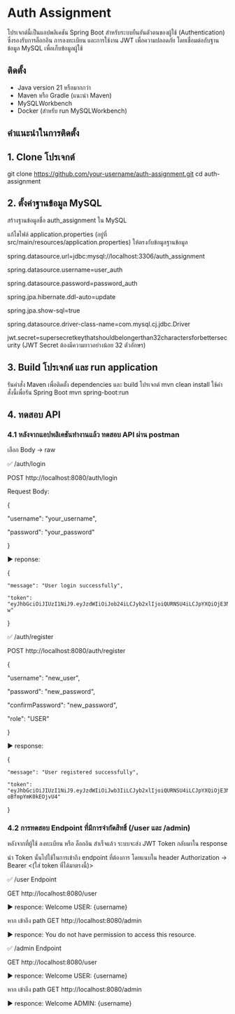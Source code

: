 # Auth Assignment

โปรเจกต์นี้เป็นแอปพลิเคชัน Spring Boot สำหรับระบบยืนยันตัวตนของผู้ใช้ (Authentication) ซึ่งรองรับการล็อกอิน การลงทะเบียน และการใช้งาน JWT เพื่อความปลอดภัย โดยเชื่อมต่อกับฐานข้อมูล MySQL เพื่อเก็บข้อมูลผู้ใช้

## ติดตั้ง
- Java version 21 หรือมากกว่า
- Maven หรือ Gradle (แนะนำ Maven)
- MySQLWorkbench
- Docker (สำหรับ run MySQLWorkbench)

## คำแนะนำในการติดตั้ง

## 1. Clone โปรเจกต์
git clone https://github.com/your-username/auth-assignment.git
cd auth-assignment

## 2. ตั้งค่าฐานข้อมูล MySQL
สร้างฐานข้อมูลชื่อ auth_assignment ใน MySQL

แก้ไขไฟล์ application.properties (อยู่ที่ src/main/resources/application.properties) ให้ตรงกับข้อมูลฐานข้อมูล

spring.datasource.url=jdbc:mysql://localhost:3306/auth_assignment

spring.datasource.username=user_auth

spring.datasource.password=password_auth

spring.jpa.hibernate.ddl-auto=update

spring.jpa.show-sql=true

spring.datasource.driver-class-name=com.mysql.cj.jdbc.Driver

jwt.secret=supersecretkeythatshouldbelongerthan32charactersforbettersecurity (JWT Secret ต้องมีความยาวอย่างน้อย 32 ตัวอักษร)


## 3. Build โปรเจกต์ และ run application
รันคำสั่ง Maven เพื่อติดตั้ง dependencies และ build โปรเจกต์
mvn clean install
ใช้คำสั่งนี้เพื่อรัน Spring Boot
mvn spring-boot:run

## 4. ทดสอบ API<br>

### 4.1 หลังจากแอปพลิเคชันทำงานแล้ว ทดสอบ API ผ่าน postman

เลือก Body -> raw

✅ /auth/login

POST http://localhost:8080/auth/login

Request Body:

{

  "username": "your_username",
  
  "password": "your_password"
  
}

▶️ reponse: 

{

    "message": "User login successfully",

    "token": "eyJhbGciOiJIUzI1NiJ9.eyJzdWIiOiJob24iLCJyb2xlIjoiQURNSU4iLCJpYXQiOjE3NDU5NjA3MzksImV4cCI6MTc0NjA0NzEzOX0.Jm_BjekoCjnyKkVfifL_d12YCDWYJPKZ0mR6Y0nGj-w"
    
}

✅ /auth/register

POST http://localhost:8080/auth/register

{

  "username": "new_user",
  
  "password": "new_password",
  
  "confirmPassword": "new_password",
  
  "role": "USER"
  
}

▶️ response:

{

    "message": "User registered successfully",
    
    "token": "eyJhbGciOiJIUzI1NiJ9.eyJzdWIiOiJwb3IiLCJyb2xlIjoiQURNSU4iLCJpYXQiOjE3NDU5NjA2MjgsImV4cCI6MTc0NjA0NzAyOH0.CNSEkQx7SH7ccC5ymmS0MtScjG-oBfmpYmK0kEOjvU4"
    
}

### 4.2 การทดสอบ Endpoint ที่มีการจำกัดสิทธิ์ (/user และ /admin)

หลังจากที่ผู้ใช้ ลงทะเบียน หรือ ล็อกอิน สำเร็จแล้ว ระบบจะส่ง JWT Token กลับมาใน response

นำ Token นั้นไปใช้ในการเข้าถึง endpoint ที่ต้องการ โดยแนบใน header Authorization -> Bearer <(ใส่ token ที่ได้มาตรงนี้)>

✅ /user Endpoint

GET http://localhost:8080/user

▶️ responce: Welcome USER: {username}

หาก เข้าถึง path GET http://localhost:8080/admin

▶️ responce: You do not have permission to access this resource.

✅ /admin Endpoint

GET http://localhost:8080/user

▶️ responce: Welcome USER: {username}

หาก เข้าถึง path GET http://localhost:8080/admin

▶️ responce: Welcome ADMIN: {username}
